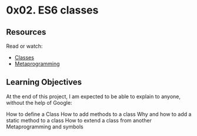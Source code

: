 # 0x02. ES6 classes

## Resources
Read or watch:

- [Classes](https://developer.mozilla.org/en-US/docs/Web/JavaScript/Reference/Classes)
- [Metaprogramming](https://www.keithcirkel.co.uk/metaprogramming-in-es6-symbols/#symbolspeciescd)


## Learning Objectives

At the end of this project, I am expected to be able to explain to anyone, without the help of Google:

How to define a Class
How to add methods to a class
Why and how to add a static method to a class
How to extend a class from another
Metaprogramming and symbols
